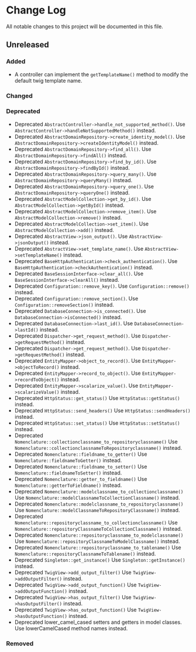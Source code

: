 # Change Log
All notable changes to this project will be documented in this file.

## Unreleased

### Added
* A controller can implement the `getTemplateName()` method to modify the default twig template name.

### Changed

### Deprecated

* Deprecated `AbstractController->handle_not_supported_method()`. Use `AbstractController->handleNotSupportedMethod()` instead.
* Deprecated `AbstractDomainRepository->create_identity_model()`. Use `AbstractDomainRepository->createIdentityModel()` instead.
* Deprecated `AbstractDomainRepository->find_all()`. Use `AbstractDomainRepository->findAll()` instead.
* Deprecated `AbstractDomainRepository->find_by_id()`. Use `AbstractDomainRepository->findById()` instead.
* Deprecated `AbstractDomainRepository->query_many()`. Use `AbstractDomainRepository->queryMany()` instead.
* Deprecated `AbstractDomainRepository->query_one()`. Use `AbstractDomainRepository->queryOne()` instead.
* Deprecated `AbstractModelCollection->get_by_id()`. Use `AbstractModelCollection->getById()` instead.
* Deprecated `AbstractModelCollection->remove_item()`. Use `AbstractModelCollection->remove()` instead.
* Deprecated `AbstractModelCollection->set_item()`. Use `AbstractModelCollection->add()` instead.
* Deprecated `AbstractView->json_output()`. Use `AbstractView->jsonOutput()` instead.
* Deprecated `AbstractView->set_template_name()`. Use `AbstractView->setTemplateName()` instead.
* Deprecated `BaseHttpAuthentication->check_authentication()`. Use `BaseHttpAuthentication->checkAuthentication()` instead.
* Deprecated `BaseSessionInterface->clear_all()`. Use `BaseSessionInterface->clearAll()` instead.
* Deprecated `Configuration::remove_key()`. Use `Configuration::remove()` instead.
* Deprecated `Configuration::remove_section()`. Use `Configuration::removeSection()` instead.
* Deprecated `DatabaseConnection->is_connected()`. Use `DatabaseConnection->isConnected()` instead.
* Deprecated `DatabaseConnection->last_id()`. Use `DatabaseConnection->lastId()` instead.
* Deprecated `Dispatcher->get_request_method()`. Use `Dispatcher->getRequestMethod()` instead.
* Deprecated `Dispatcher->get_request_method()`. Use `Dispatcher->getRequestMethod()` instead.
* Deprecated `EntityMapper->object_to_record()`. Use `EntityMapper->objectToRecord()` instead.
* Deprecated `EntityMapper->record_to_object()`. Use `EntityMapper->recordToObject()` instead.
* Deprecated `EntityMapper->scalarize_value()`. Use `EntityMapper->scalarizeValue()` instead.
* Deprecated `HttpStatus::get_status()` Use `HttpStatus::getStatus()` instead.
* Deprecated `HttpStatus::send_headers()` Use `HttpStatus::sendHeaders()` instead.
* Deprecated `HttpStatus::set_status()` Use `HttpStatus::setStatus()` instead.
* Deprecated `Nomenclature::collectionclassname_to_repositoryclassname()` Use `Nomenclature::collectionclassnameToRepositoryclassname()` instead.
* Deprecated `Nomenclature::fieldname_to_getter()` Use `Nomenclature::fieldnameToGetter()` instead.
* Deprecated `Nomenclature::fieldname_to_setter()` Use `Nomenclature::fieldnameToSetter()` instead.
* Deprecated `Nomenclature::getter_to_fieldname()` Use `Nomenclature::getterToFieldname()` instead.
* Deprecated `Nomenclature::modelclassname_to_collectionclassname()` Use `Nomenclature::modelClassnameToCollectionClassname()` instead.
* Deprecated `Nomenclature::modelclassname_to_repositoryclassname()` Use `Nomenclature::modelClassnameToRepositoryClassname()` instead.
* Deprecated `Nomenclature::repositoryclassname_to_collectionclassname()` Use `Nomenclature::repositoryClassnameToCollectionClassname()` instead.
* Deprecated `Nomenclature::repositoryclassname_to_modelclassname()` Use `Nomenclature::repositoryClassnameToModelClassname()` instead.
* Deprecated `Nomenclature::repositoryclassname_to_tablename()` Use `Nomenclature::repositoryClassnameToTablename()` instead.
* Deprecated `Singleton::get_instance()` Use `Singleton::getInstance()` instead.
* Deprecated `TwigView->add_output_filter()` Use `TwigView->addOutputFilter()` instead.
* Deprecated `TwigView->add_output_function()` Use `TwigView->addOutputFunction()` instead.
* Deprecated `TwigView->has_output_filter()` Use `TwigView->hasOutputFilter()` instead.
* Deprecated `TwigView->has_output_function()` Use `TwigView->hasOutputFunction()` instead.
* Deprecated lower_camel_cased setters and getters in model classes. Use lowerCamelCased method names instead.

### Removed
